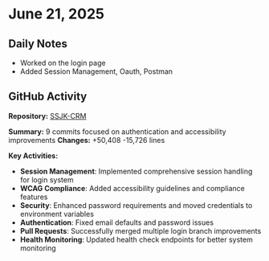 ﻿# June 21, 2025

## Daily Notes

- Worked on the login page
- Added Session Management, Oauth, Postman

## GitHub Activity

**Repository:** [SSJK-CRM](https://github.com/Rupali59/SSJK-CRM)

**Summary:** 9 commits focused on authentication and accessibility improvements
**Changes:** +50,408 -15,726 lines

**Key Activities:**
- **Session Management**: Implemented comprehensive session handling for login system
- **WCAG Compliance**: Added accessibility guidelines and compliance features
- **Security**: Enhanced password requirements and moved credentials to environment variables
- **Authentication**: Fixed email defaults and password issues
- **Pull Requests**: Successfully merged multiple login branch improvements
- **Health Monitoring**: Updated health check endpoints for better system monitoring

